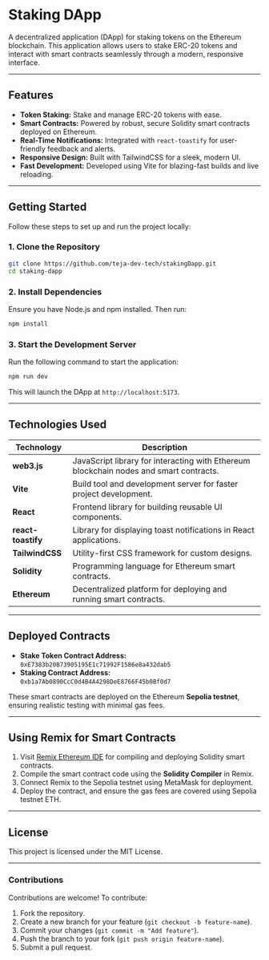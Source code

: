 
# **Staking DApp**  
A decentralized application (DApp) for staking tokens on the Ethereum blockchain. This application allows users to stake ERC-20 tokens and interact with smart contracts seamlessly through a modern, responsive interface.

---

## **Features**  
- **Token Staking:** Stake and manage ERC-20 tokens with ease.  
- **Smart Contracts:** Powered by robust, secure Solidity smart contracts deployed on Ethereum.  
- **Real-Time Notifications:** Integrated with `react-toastify` for user-friendly feedback and alerts.  
- **Responsive Design:** Built with TailwindCSS for a sleek, modern UI.  
- **Fast Development:** Developed using Vite for blazing-fast builds and live reloading.  

---

## **Getting Started**  

Follow these steps to set up and run the project locally:  

### **1. Clone the Repository**  
```bash  
git clone https://github.com/teja-dev-tech/stakingDapp.git  
cd staking-dapp  
```  

### **2. Install Dependencies**  
Ensure you have Node.js and npm installed. Then run:  
```bash  
npm install  
```  

### **3. Start the Development Server**  
Run the following command to start the application:  
```bash  
npm run dev  
```  
This will launch the DApp at `http://localhost:5173`.  

---

## **Technologies Used**  

| **Technology**    | **Description**                                                                 |
|--------------------|---------------------------------------------------------------------------------|
| **web3.js**        | JavaScript library for interacting with Ethereum blockchain nodes and smart contracts. |
| **Vite**           | Build tool and development server for faster project development.              |
| **React**          | Frontend library for building reusable UI components.                         |
| **react-toastify** | Library for displaying toast notifications in React applications.             |
| **TailwindCSS**    | Utility-first CSS framework for custom designs.                               |
| **Solidity**       | Programming language for Ethereum smart contracts.                            |
| **Ethereum**       | Decentralized platform for deploying and running smart contracts.             |  

---

## **Deployed Contracts**  

- **Stake Token Contract Address:** `0xE7383b20B73905195E1c71992F1586e8a432dab5`  
- **Staking Contract Address:** `0xb1a7Ab0890CcC0d4B4A4298DeE8766F45b0Bf0d7`  

These smart contracts are deployed on the Ethereum **Sepolia testnet**, ensuring realistic testing with minimal gas fees.  

---

## **Using Remix for Smart Contracts**  
1. Visit [Remix Ethereum IDE](https://remix.ethereum.org/) for compiling and deploying Solidity smart contracts.  
2. Compile the smart contract code using the **Solidity Compiler** in Remix.  
3. Connect Remix to the Sepolia testnet using MetaMask for deployment.  
4. Deploy the contract, and ensure the gas fees are covered using Sepolia testnet ETH.  

---

## **License**  

This project is licensed under the MIT License.

---

### **Contributions**  
Contributions are welcome! To contribute:  
1. Fork the repository.  
2. Create a new branch for your feature (`git checkout -b feature-name`).  
3. Commit your changes (`git commit -m "Add feature"`).  
4. Push the branch to your fork (`git push origin feature-name`).  
5. Submit a pull request.  

